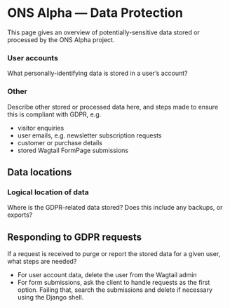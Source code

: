 # ONS Alpha — Data Protection

This page gives an overview of potentially-sensitive data stored or processed by the ONS Alpha project.

### User accounts

What personally-identifying data is stored in a user’s account?

### Other

Describe other stored or processed data here, and steps made to ensure this is compliant with GDPR, e.g.

- visitor enquiries
- user emails, e.g. newsletter subscription requests
- customer or purchase details
- stored Wagtail FormPage submissions

## Data locations

### Logical location of data

Where is the GDPR-related data stored? Does this include any backups, or exports?

## Responding to GDPR requests

If a request is received to purge or report the stored data for a given user, what steps are needed?

- For user account data, delete the user from the Wagtail admin
- For form submissions, ask the client to handle requests as the first option. Failing that, search the submissions and delete if necessary using the Django shell.
